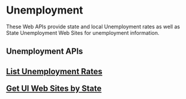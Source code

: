 # Unemployment
These Web APIs provide state and local Unemployment rates as well as State Unemployment Web Sites for unemployment information.

<h2>Unemployment APIs<h2>

<a href="https://www.careeronestop.org/Developers/WebAPI/Unemployment/get-unemployment-type.aspx">List Unemployment Rates</a>

<a href="https://www.careeronestop.org/Developers/WebAPI/Unemployment/get-ui-web-sites-by-state.aspx"> Get UI Web Sites by State</a>
